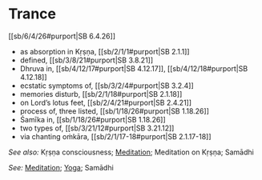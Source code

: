 # Trance

[[sb/6/4/26#purport|SB 6.4.26]]

* as absorption in Kṛṣṇa, [[sb/2/1/1#purport|SB 2.1.1]]
* defined, [[sb/3/8/21#purport|SB 3.8.21]]
* Dhruva in, [[sb/4/12/17#purport|SB 4.12.17]], [[sb/4/12/18#purport|SB 4.12.18]]
* ecstatic symptoms of, [[sb/3/2/4#purport|SB 3.2.4]]
* memories disturb, [[sb/2/1/18#purport|SB 2.1.18]]
* on Lord’s lotus feet, [[sb/2/4/21#purport|SB 2.4.21]]
* process of, three listed, [[sb/1/18/26#purport|SB 1.18.26]]
* Śamīka in, [[sb/1/18/26#purport|SB 1.18.26]]
* two types of, [[sb/3/21/12#purport|SB 3.21.12]]
* via chanting oṁkāra, [[sb/2/1/17-18#purport|SB 2.1.17-18]]

*See also:* Kṛṣṇa consciousness; [Meditation](entries/meditation.md); Meditation on Kṛṣṇa; Samādhi

*See:* [Meditation](entries/meditation.md); [Yoga](entries/yogas.md); Samādhi
